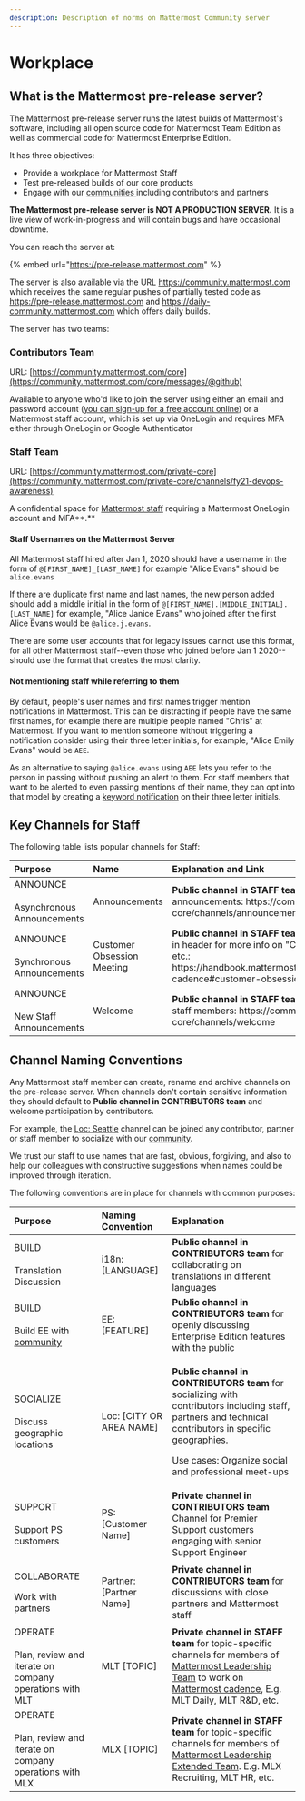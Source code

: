 ```yaml
---
description: Description of norms on Mattermost Community server
---
```


# Workplace

## What is the Mattermost pre-release server?

The Mattermost pre-release server runs the latest builds of Mattermost's software, including all open source code for Mattermost Team Edition as well as commercial code for Mattermost Enterprise Edition. 

It has three objectives: 

* Provide a workplace for Mattermost Staff 
* Test pre-released builds of our core products
* Engage with our [communities ](../../contributors/contributors/community.md)including contributors and partners 

**The Mattermost pre-release server is NOT A PRODUCTION SERVER.** It is a live view of work-in-progress and will contain bugs and have occasional downtime. 

You can reach the server at: 

{% embed url="https://pre-release.mattermost.com" %}

The server is also available via the URL https://community.mattermost.com which receives the same regular pushes of partially tested code as https://pre-release.mattermost.com and https://daily-community.mattermost.com which offers daily builds.   
  
The server has two teams:

### **Contributors Team**

URL: [https://community.mattermost.com/core](https://community.mattermost.com/core/messages/@github)

Available to anyone who'd like to join the server using either an email and password account \([you can sign-up for a free account online](https://pre-release.mattermost.com/signup_user_complete)\) or a Mattermost staff account, which is set up via OneLogin and requires MFA either through OneLogin or Google Authenticator

### **Staff Team**

URL: [https://community.mattermost.com/private-core](https://community.mattermost.com/private-core/channels/fy21-devops-awareness)

A confidential space for [Mattermost staff](../../contributors/contributors/community.md#mattermost-staff) requiring a Mattermost OneLogin account and MFA**.** 

#### Staff Usernames on the Mattermost Server 

All Mattermost staff hired after Jan 1, 2020 should have a username in the form of `@[FIRST_NAME]_[LAST_NAME]` for example "Alice Evans" should be `alice.evans`

If there are duplicate first name and last names, the new person added should add a middle initial in the form of `@[FIRST_NAME].[MIDDLE_INITIAL].[LAST_NAME]` for example, "Alice Janice Evans" who joined after the first Alice Evans would be `@alice.j.evans`. 

There are some user accounts that for legacy issues cannot use this format, for all other Mattermost staff--even those who joined before Jan 1 2020--should use the format that creates the most clarity. 

#### Not mentioning staff while referring to them 

By default, people's user names and first names trigger mention notifications in Mattermost. This can be distracting if people have the same first names, for example there are multiple people named "Chris" at Mattermost. If you want to mention someone without triggering a notification consider using their three letter initials, for example, "Alice Emily Evans" would be `AEE`. 

As an alternative to saying `@alice.evans` using `AEE` lets you refer to the person in passing without pushing an alert to them. For staff members that want to be alerted to even passing mentions of their name, they can opt into that model by creating a [keyword notification](https://docs.mattermost.com/help/messaging/mentioning-teammates.html#words-that-trigger-mentions) on their three letter initials. 

## Key Channels for Staff 

The following table lists popular channels for Staff: 

<table>
  <thead>
    <tr>
      <th style="text-align:left">Purpose</th>
      <th style="text-align:left">Name</th>
      <th style="text-align:left">Explanation and Link</th>
    </tr>
  </thead>
  <tbody>
<tr>
      <td style="text-align:left">ANNOUNCE
        <br />
        <br />Asynchronous Announcements</td>
      <td style="text-align:left">Announcements</td>
      <td style="text-align:left"><b>Public channel in STAFF team </b>for making staff-wide announcements: https://community.mattermost.com/private-core/channels/announcements</td>
    </tr>
<tr>
      <td style="text-align:left">ANNOUNCE
        <br />
        <br />Synchronous Announcements</td>
      <td style="text-align:left">Customer Obsession Meeting</td>
      <td style="text-align:left"><b>Public channel in STAFF team </b>for weekly all-staff meeting (see link in header for more info on "COM", past recordings and materials, etc.: https://handbook.mattermost.com/operations/operations/company-cadence#customer-obsession-meeting-aka-com</td>
    </tr>
<tr>
      <td style="text-align:left">ANNOUNCE
        <br />
        <br />New Staff Announcements</td>
      <td style="text-align:left">Welcome</td>
      <td style="text-align:left"><b>Public channel in STAFF team </b>for announcing and welcoming new staff members: https://community.mattermost.com/private-core/channels/welcome</td>
    </tr>
  </tbody>
</table> 




## Channel Naming Conventions 

Any Mattermost staff member can create, rename and archive channels on the pre-release server. When channels don't contain sensitive information they should default to **Public channel in CONTRIBUTORS team** and welcome participation by contributors.   
  
For example, the [Loc: Seattle](https://community.mattermost.com/core/channels/loc-seattle) channel can be joined any contributor, partner or staff member to socialize with our [community](../../contributors/contributors/community.md). 

We trust our staff to use names that are fast, obvious, forgiving, and also to help our colleagues with constructive suggestions when names could be improved through iteration.   
  
The following conventions are in place for channels with common purposes: 

<table>
  <thead>
    <tr>
      <th style="text-align:left">Purpose</th>
      <th style="text-align:left">Naming Convention</th>
      <th style="text-align:left">Explanation</th>
    </tr>
  </thead>
  <tbody>
<tr>
      <td style="text-align:left">BUILD
        <br />
        <br />Translation Discussion</td>
      <td style="text-align:left">i18n: [LANGUAGE]</td>
      <td style="text-align:left"><b>Public channel in CONTRIBUTORS team </b>for collaborating on translations
        in different languages</td>
    </tr>
    <tr>
      <td style="text-align:left">BUILD
        <br />
        <br />Build EE with <a href="../../contributors/contributors/community.md">community</a> 
      </td>
      <td style="text-align:left">EE: [FEATURE]</td>
      <td style="text-align:left"><b>Public channel in CONTRIBUTORS team </b>for openly discussing Enterprise
        Edition features with the public</td>
    </tr>
    <tr>
      <td style="text-align:left">SOCIALIZE
        <br />
        <br />Discuss geographic locations</td>
      <td style="text-align:left">Loc: [CITY OR AREA NAME]</td>
      <td style="text-align:left">
        <p><b>Public channel in CONTRIBUTORS team </b>for socializing with contributors
          including staff, partners and technical contributors in specific geographies.</p>
        <p></p>
        <p>Use cases: Organize social and professional meet-ups</p>
      </td>
    </tr>
    <tr>
      <td style="text-align:left">SUPPORT
        <br />
        <br />Support PS customers</td>
      <td style="text-align:left">PS: [Customer Name]</td>
      <td style="text-align:left"><b>Private channel in CONTRIBUTORS team </b>Channel for Premier Support
        customers engaging with senior Support Engineer</td>
    </tr>
    <tr>
      <td style="text-align:left">
        <p>COLLABORATE</p>
        <p></p>
        <p>Work with partners</p>
      </td>
      <td style="text-align:left">Partner: [Partner Name]</td>
      <td style="text-align:left"><b>Private channel in CONTRIBUTORS team </b>for discussions with close
        partners and Mattermost staff</td>
    </tr>
    <tr>
      <td style="text-align:left">OPERATE
        <br />
        <br />Plan, review and iterate on company operations with MLT</td>
      <td style="text-align:left">
        <p>MLT [TOPIC]</p>
        <p></p>
      </td>
      <td style="text-align:left"><b>Private channel in STAFF team </b>for topic-specific channels for members
        of <a href="groups.md#mattermost-leadership-team-mlt">Mattermost Leadership Team</a> to
        work on <a href="../operations/mlt-cadence/">Mattermost cadence</a>, E.g.
        MLT Daily, MLT R&amp;D, etc.</td>
    </tr>
    <tr>
      <td style="text-align:left">OPERATE
        <br />
        <br />Plan, review and iterate on company operations with MLX</td>
      <td style="text-align:left">MLX [TOPIC]</td>
      <td style="text-align:left"><b>Private channel in STAFF team </b>for topic-specific channels for members
        of <a href="groups.md#mattermost-leadership-team-extended-mxt">Mattermost Leadership Extended Team</a>.
        E.g. MLX Recruiting, MLT HR, etc.</td>
    </tr>
  </tbody>
</table> 

